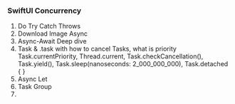 ### SwiftUI Concurrency


1. Do Try Catch Throws
2. Download Image Async
3. Async-Await Deep dive
4. Task & .task with how to cancel Tasks, what is priority Task.currentPriority, Thread.current, Task.checkCancellation(), Task.yield(), Task.sleep(nanoseconds: 2_000_000_000), Task.detached { } 
5. Async Let
6. Task Group
7. 
